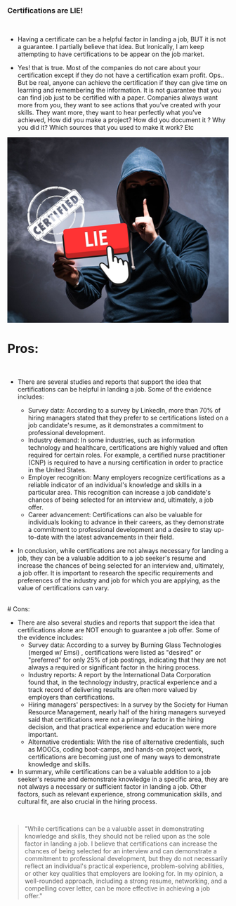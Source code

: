 ### Certifications are LIE! 

<br />

- Having a certificate can be a helpful factor in landing a job, BUT it is not a guarantee.  I partially believe that idea. But Ironically,  I am keep attempting to have certifications to be appear on the job market.

- Yes! that is true. Most of the companies do not care about your certification except if they do not have a certification exam profit. Ops.. But be real, anyone can achieve the certification if they can give time on learning and remembering the information. It is not guarantee that you can find job just to be certified with a paper. Companies always want more from you,  they want to see actions that you’ve created with your skills. They want more, they want to hear perfectly what you’ve achieved, How did you make a project? How did you document it ? Why you did it? Which sources that you used to make it work? Etc

![image](cer.jpg)

# Pros:

<br /> 

- There are  several studies and reports that support the idea that certifications can be helpful in landing a job. Some of the evidence includes:

    - Survey data: According to a survey by LinkedIn, more than 70% of hiring managers stated that they prefer to se certifications listed on a job candidate's resume, as it demonstrates a commitment to professional development.
    - Industry demand: In some industries, such as information technology and healthcare, certifications are highly valued and often required for certain roles. For example, a certified nurse practitioner (CNP) is required to have a nursing certification in order to practice in the United States.
    - Employer recognition: Many employers recognize certifications as a reliable indicator of an individual's knowledge and skills in a particular area. This recognition can increase a job candidate's chances of being selected for an interview and, ultimately, a job offer.
    - Career advancement: Certifications can also be valuable for individuals looking to advance in their careers, as they demonstrate a commitment to professional development and a desire to stay up-to-date with the latest advancements in their field.

- In conclusion, while certifications are not always necessary for landing a job, they can be a valuable addition to a job seeker's resume and increase the chances of being selected for an interview and, ultimately, a job offer. It is important to research the specific requirements and preferences of the industry and job for which you are applying, as the value of certifications can vary.
<br />
# Cons:

- There are also several studies and reports that support the idea that certifications alone are NOT enough to guarantee a job offer. Some of the evidence includes:
    - Survey data: According to a survey by Burning Glass Technologies (merged w/ Emsi) , certifications were listed as "desired" or "preferred" for only 25% of job postings, indicating that they are not always a required or significant factor in the hiring process.
    - Industry reports: A report by the International Data Corporation found that, in the technology industry, practical experience and a track record of delivering results are often more valued by employers than certifications.
    - Hiring managers' perspectives: In a survey by the Society for Human Resource Management, nearly half of the hiring managers surveyed said that certifications were not a primary factor in the hiring decision, and that practical experience and education were more important.
    - Alternative credentials: With the rise of alternative credentials, such as MOOCs, coding boot-camps, and hands-on project work, certifications are becoming just one of many ways to demonstrate knowledge and skills.
- In summary, while certifications can be a valuable addition to a job seeker's resume and demonstrate knowledge in a specific area, they are not always a necessary or sufficient factor in landing a job. Other factors, such as relevant experience, strong communication skills, and cultural fit, are also crucial in the hiring process.




<br />


> "While certifications can be a valuable asset in demonstrating knowledge and skills, they should not be relied upon as the sole factor in landing a job. I believe that certifications can increase the chances of being selected for an interview and can demonstrate a commitment to professional development, but they do not necessarily reflect an individual's practical experience, problem-solving abilities, or other key qualities that employers are looking for. In my opinion, a well-rounded approach, including a strong resume, networking, and a compelling cover letter, can be more effective in achieving a job offer."
